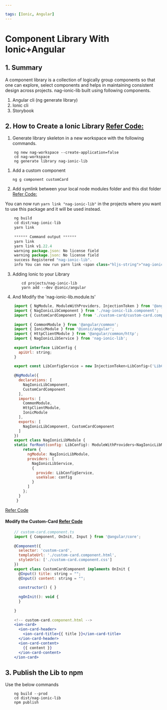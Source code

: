 ```yaml
---

tags: [Ionic, Angular]
---
```


# Component Library With Ionic+Angular

1\. Summary
-----------

A component library is a collection of logically group components so that one can explore, select components and helps in maintaining consistent design across projects. nag-ionic-lib built using following components.

<!--truncate-->

1.  Angular cli (ng generate library)
2.  Ionic cli
3.  Storybook

2\. How to Create a Ionic Library [Refer Code:](https://github.com/nagvbt/nag-ionic-lib/commit/773b8a681b655a705648fe43d4a887f6143cbf19)
----------------------------------------------------------------------------------------------------------------------------------------

1.  Generate library skeleton in a new workspace with the following commands.
```
    ng new nag-workspace --create-application=false
    cd nag-workspace
    ng generate library nag-ionic-lib
````
    

1.  Add a custom component

    `ng g component customCard`
    

2.  Add symlink between your local node modules folder and this dist folder [Refer Code:](https://github.com/nagvbt/nag-ionic-lib/commit/4e2430e9812dd8e45d252e68ed294ed69524de51)

You can now run `yarn link "nag-ionic-lib"` in the projects where you want to use this package and it will be used instead.
```js
    ng build
    cd dist/nag-ionic-lib
    yarn link
    
    ****** Command output ******
    yarn link
    yarn link v1.22.4
    warning package.json: No license field
    warning package.json: No license field
    success Registered "nag-ionic-lib".
    info You can now run yarn link <span class="hljs-string">"nag-ionic-lib"</span> in the projects where you want to use this package and it will be used instead. Done in 0.09s. 
````

3.  Adding Ionic to your Library
    ```
        cd projects/nag-ionic-lib
        yarn add --dev @ionic/angular
    ```    
    

4. And Modify the 'nag-ionic-lib.module.ts'
```jsx
    import { NgModule, ModuleWithProviders, InjectionToken } from '@angular/core';
    import { NagIonicLibComponent } from './nag-ionic-lib.component';
    import { CustomCardComponent } from './custom-card/custom-card.component';
    
    import { CommonModule } from '@angular/common';
    import { IonicModule } from '@ionic/angular';
    import { HttpClientModule } from '@angular/common/http';
    import { NagIonicLibService } from 'nag-ionic-lib';
    
    export interface LibConfig {
      apiUrl: string;
    }
    
    export const LibConfigService = new InjectionToken<LibConfig>('LibConfig');
    
    @NgModule({
      declarations: [
        NagIonicLibComponent,
        CustomCardComponent
      ],
      imports: [
        CommonModule,
        HttpClientModule,
        IonicModule
      ],
      exports: [
        NagIonicLibComponent, CustomCardComponent
      ]
    })
    export class NagIonicLibModule {
    static forRoot(config: LibConfig): ModuleWithProviders<NagIonicLibModule> {
        return {
          ngModule: NagIonicLibModule,
          providers: [
            NagIonicLibService,
            {
              provide: LibConfigService,
              useValue: config
            }
          ]
        };
      }
     }
```    

[Refer Code](https://github.com/nagvbt/nag-ionic-lib/commit/5afea14b8bfd457cf7396a56d96fb361ee4f7850)

#### Modify the Custom-Card [Refer Code](https://github.com/nagvbt/nag-ionic-lib/commit/ca6bdf5d2f1f6b4555095fa7e6d72a17de4167bc)
```jsx
    // custom-card.component.ts
    import { Component, OnInit, Input } from '@angular/core';
    
    @Component({
      selector: 'custom-card',
      templateUrl: './custom-card.component.html',
      styleUrls: ['./custom-card.component.css']
    })
    export class CustomCardComponent implements OnInit {
      @Input() title: string = "";
      @Input() content: string = "";
    
      constructor() { }
    
      ngOnInit(): void {
      }
    
    }
    
    <!-- custom-card.component.html -->
    <ion-card>
      <ion-card-header>
        <ion-card-title>{{ title }}</ion-card-title>
      </ion-card-header>
      <ion-card-content>
        {{ content }}
      </ion-card-content>
    </ion-card>
  ```  

3\. Publish the Lib to npm
--------------------------

Use the below commands
```
    ng build --prod
    cd dist/nag-ionic-lib
    npm publish
```